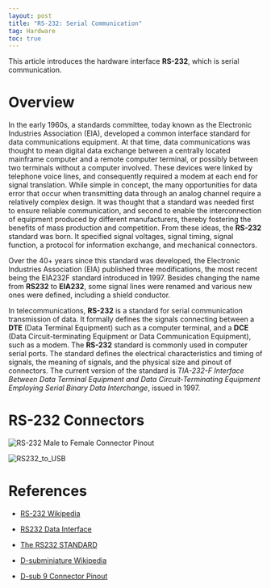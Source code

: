 ```yaml
---
layout: post
title: "RS-232: Serial Communication"
tag: Hardware
toc: true
---
```


This article introduces the hardware interface **RS-232**, which is serial communication.

<!--more-->

# Overview

In the early 1960s, a standards committee, today known as the Electronic Industries Association (EIA), developed a common interface standard for data communications equipment. At that time, data communications was thought to mean digital data exchange between a centrally located mainframe computer and a remote computer terminal, or possibly between two terminals without a computer involved. These devices were linked by telephone voice lines, and consequently required a modem at each end for signal translation. While simple in concept, the many opportunities for data error that occur when transmitting data through an analog channel require a relatively complex design. It was thought that a standard was needed first to ensure reliable communication, and second to enable the interconnection of equipment produced by different manufacturers, thereby fostering the benefits of mass production and competition. From these ideas, the **RS-232** standard was born. It specified signal voltages, signal timing, signal function, a protocol for information exchange, and mechanical connectors.

Over the 40+ years since this standard was developed, the Electronic Industries Association (EIA) published three modifications, the most recent being the EIA232F standard introduced in 1997. Besides changing the name from **RS232** to **EIA232**, some signal lines were renamed and various new ones were defined, including a shield conductor.

In telecommunications, **RS-232** is a standard for serial communication transmission of data. It formally defines the signals connecting between a **DTE** (Data Terminal Equipment) such as a computer terminal, and a **DCE** (Data Circuit-terminating Equipment or Data Communication Equipment), such as a modem. The **RS-232** standard is commonly used in computer serial ports. The standard defines the electrical characteristics and timing of signals, the meaning of signals, and the physical size and pinout of connectors. The current version of the standard is *TIA-232-F Interface Between Data Terminal Equipment and Data Circuit-Terminating Equipment Employing Serial Binary Data Interchange*, issued in 1997.

# RS-232 Connectors

![RS-232 Male to Female Connector Pinout](/assets/RS-232-male-to-female-connector-pinout.jpg)

![RS232_to_USB](/assets/RS232_to_USB.jpeg)

# References

* [RS-232 Wikipedia](https://en.wikipedia.org/wiki/RS-232)
* [RS232 Data Interface](http://www.arcelect.com/rs232.htm)
* [The RS232 STANDARD](http://www.camiresearch.com/Data_Com_Basics/RS232_standard.html)

* [D-subminiature Wikipedia](https://en.wikipedia.org/wiki/D-subminiature)
* [D-sub 9 Connector Pinout ](http://www.db9-pinout.com/)
